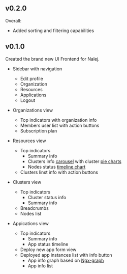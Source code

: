 ## v0.2.0

Overall:
- Added sorting and filtering capabilities 

## v0.1.0
Created the brand new UI Frontend for Nalej. 
- Sidebar with navigation
    - Edit profile
    - Organization
    - Resources
    - Applications
    - Logout

- Organizations view
    - Top indicators with organization info
    - Members user list with action buttons
    - Subscription plan

- Resources view
    - Top indicators 
        - Summary info
        - Clusters info [carousel](https://valor-software.com/ngx-bootstrap/#/carousel) with cluster [pie charts](https://swimlane.gitbook.io/ngx-charts/examples/pie-charts/pie-chart) 
        - Nodes status [timeline chart](https://swimlane.gitbook.io/ngx-charts/examples/line-area-charts/line-chart)
    - Clusters linst info with action buttons

- Clusters view
    - Top indicators 
        - Cluster status info  
        - Summary info
    - Breadcrumbs
    - Nodes list  

- Appications view
    - Top indicators
        - Summary info
        - App status timeline
    - Deploy new app form view
    - Deployed app instances list with info button
        - App info graph based on [Ngx-graph](https://github.com/swimlane/ngx-graph)
        - App info list
 